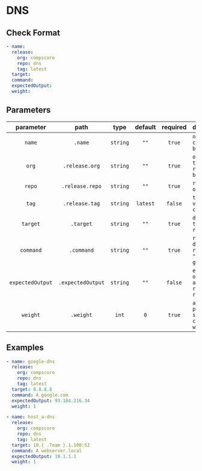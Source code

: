 # DNS

## Check Format

```yaml
- name:
  release:
    org: compscore
    repo: dns
    tag: latest
  target:
  command:
  expectedOutput:
  weight:
```

## Parameters

|    parameter     |       path        |   type   | default  | required | description                                        |
| :--------------: | :---------------: | :------: | :------: | :------: | :------------------------------------------------- |
|      `name`      |      `.name`      | `string` |   `""`   |  `true`  | `name of check (must be unique)`                   |
|      `org`       |  `.release.org`   | `string` |   `""`   |  `true`  | `organization that check repository belongs to`    |
|      `repo`      |  `.release.repo`  | `string` |   `""`   |  `true`  | `repository of the check`                          |
|      `tag`       |  `.release.tag`   | `string` | `latest` | `false`  | `tagged version of check`                          |
|     `target`     |     `.target`     | `string` |   `""`   |  `true`  | `dns server to use to resolve`                     |
|    `command`     |    `.command`     | `string` |   `""`   |  `true`  | `record and domain to resolve; ex: "A google.com"` |
| `expectedOutput` | `.expectedOutput` | `string` |   `""`   | `false`  | `expected output for any of the returned results`  |
|     `weight`     |     `.weight`     |  `int`   |   `0`    |  `true`  | `amount of points a successful check is worth`     |

## Examples

```yaml
- name: google-dns
  release:
    org: compscore
    repo: dns
    tag: latest
  target: 8.8.8.8
  command: A google.com
  expectedOutput: 93.184.216.34
  weight: 1
```

```yaml
- name: host_a-dns
  release:
    org: compscore
    repo: dns
    tag: latest
  target: 10.{ .Team }.1.100:53
  command: A webserver.local
  expectedOutput: 10.1.1.1
  weight: 1
```
